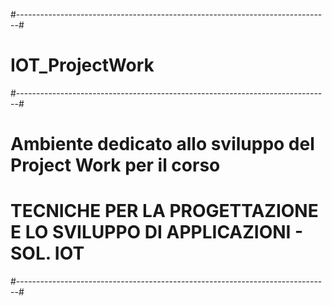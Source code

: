 #------------------------------------------------------------------------------#
#                                IOT_ProjectWork                               #
#------------------------------------------------------------------------------#
#         Ambiente dedicato allo sviluppo del Project Work per il corso        #
#     TECNICHE PER LA PROGETTAZIONE E LO SVILUPPO DI APPLICAZIONI - SOL. IOT   #
#------------------------------------------------------------------------------#

